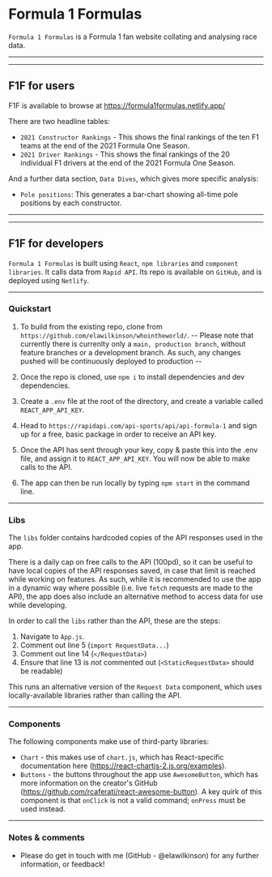 # Formula 1 Formulas
`Formula 1 Formulas` is a Formula 1 fan website collating and analysing race data.

-----
-----

## F1F for users
F1F is available to browse at https://formula1formulas.netlify.app/

There are two headline tables:
- `2021 Constructor Rankings` - This shows the final rankings of the ten F1 teams at the end of the 2021 Formula One Season.
- `2021 Driver Rankings` - This shows the final rankings of the 20 individual F1 drivers at the end of the 2021 Formula One Season.

And a further data section, `Data Dives`, which gives more specific analysis:
- `Pole positions`: This generates a bar-chart showing all-time pole positions by each constructor. 

-----
-----

## F1F for developers
`Formula 1 Formulas` is built using `React`, `npm libraries` and `component libraries`.
It calls data from `Rapid API`.
Its repo is available on `GitHub`, and is deployed using `Netlify`.

-----

### Quickstart
1) To build from the existing repo, clone from `https://github.com/elawilkinson/whointheworld/`.
 -- Please note that currently there is currenlty only a `main, production branch`, without feature branches or a development branch. As such, any changes pushed will be continuously deployed to production -- 

2) Once the repo is cloned, use `npm i` to install dependencies and dev dependencies. 

3) Create a `.env` file at the root of the directory, and create a variable called `REACT_APP_API_KEY`.

4) Head to `https://rapidapi.com/api-sports/api/api-formula-1` and sign up for a free, basic package in order to receive an API key.

5) Once the API has sent through your key, copy & paste this into the .env file, and assign it to `REACT_APP_API_KEY`. You will now be able to make calls to the API.

6) The app can then be run locally by typing `npm start` in the command line. 

-----

### Libs 
The `libs` folder contains hardcoded copies of the API responses used in the app. 

There is a daily cap on free calls to the API (100pd), so it can be useful to have local copies of the API responses saved, in case that limit is reached while working on features. As such, while it is recommended to use the app in a dynamic way where possible (i.e. live `fetch` requests are made to the API), the app does also include an alternative method to access data for use while developing. 

In order to call the `libs` rather than the API, these are the steps: 

1) Navigate to `App.js`.
2) Comment out line 5 (`import RequestData...`)
3) Comment out line 14 (`</RequestData>`)
4) Ensure that line 13 is *not* commented out (`<StaticRequestData>` should be readable)

This runs an alternative version of the `Request Data` component, which uses locally-available libraries rather than calling the API.

-----

### Components
The following components make use of third-party libraries:
- `Chart` - this makes use of `chart.js`, which has React-specific documentation here (https://react-chartjs-2.js.org/examples).
- `Buttons` - the buttons throughout the app use `AwesomeButton`, which has more information on the creator's GitHub (https://github.com/rcaferati/react-awesome-button). A key quirk of this component is that `onClick` is not a valid command; `onPress` must be used instead.

-----

### Notes & comments
- Please do get in touch with me (GitHub - @elawilkinson) for any further information, or feedback!
